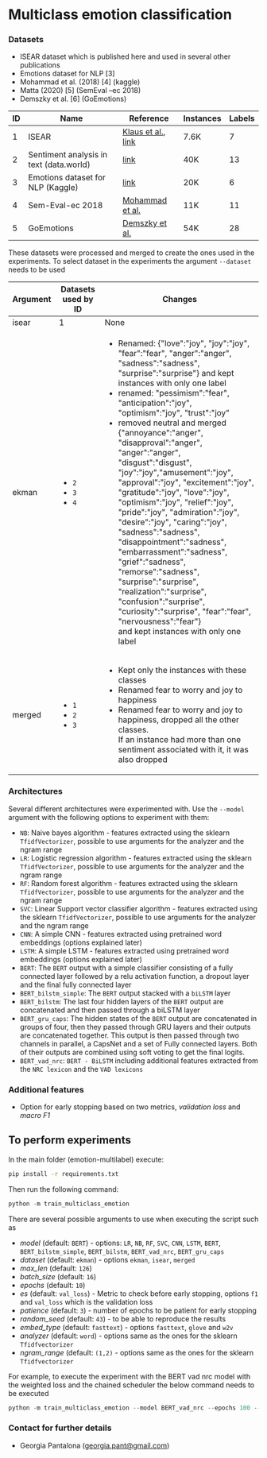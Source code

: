 # Multiclass emotion classification

### Datasets
- ISEAR dataset which is published here and used in several other publications
- Emotions dataset for NLP [3]
- Mohammad et al. (2018) [4] (kaggle)
- Matta (2020) [5] (SemEval –ec 2018)
- Demszky et al. [6] (GoEmotions)

| ID |Name | Reference | Instances | Labels |
| ----------- | ----------- | ----------- | ----------- |  ----------- |
|1| ISEAR | [Klaus et al.](https://psycnet.apa.org/doiLanding?doi=10.1037%2F0022-3514.67.1.55), [link](https://www.unige.ch/cisa/research/materials-and-online-research/research-material/)| 7.6K |7 |
|2| Sentiment analysis in text (data.world)| [link](https://data.world/crowdflower/sentiment-analysis-in-text)    | 40K | 13|
|3| Emotions dataset for NLP  (Kaggle)  | [link](https://www.kaggle.com/datasets/praveengovi/emotions-dataset-for-nlp) | 20K | 6 |
|4| Sem-Eval-ec 2018| [Mohammad et al.](https://aclanthology.org/S18-1001/) | 11K | 11|
|5| GoEmotions | [Demszky et al.](https://aclanthology.org/2020.acl-main.372/) | 54K | 28|

These datasets were processed and merged to create the ones used in the experiments. To select dataset in the experiments the argument `--dataset` needs to be used

| Argument | Datasets used by ID | Changes |
| ----------- | ----------- | ----------- | 
| isear | 1 | None |
| ekman  | <ul><li>`2`</li><li>`3`</li><li>`4`</li></ul> | <ul><li>Renamed: {"love":"joy", "joy":"joy", "fear":"fear", "anger":"anger", "sadness":"sadness", <br />"surprise":"surprise"} and kept instances with only one label</li> <li> renamed: "pessimism":"fear", "anticipation":"joy", "optimism":"joy", "trust":"joy"</li> <li> removed neutral and merged {"annoyance":"anger", "disapproval":"anger", "anger":"anger",<br /> "disgust":"disgust", "joy":"joy","amusement":"joy", "approval":"joy", "excitement":"joy",<br />"gratitude":"joy",  "love":"joy", "optimism":"joy", "relief":"joy", "pride":"joy", "admiration":"joy",<br />"desire":"joy", "caring":"joy", "sadness":"sadness", "disappointment":"sadness", <br /> "embarrassment":"sadness", "grief":"sadness",  "remorse":"sadness", "surprise":"surprise", <br /> "realization":"surprise", "confusion":"surprise", "curiosity":"surprise", "fear":"fear", "nervousness":"fear"} <br /> and kept instances with only one label</li></ul> | | 
| merged   | <ul><li>`1`</li><li>`2`</li><li>`3`</li></ul> | <ul><li>Kept only the instances with these classes</li><li>Renamed fear to worry and joy to happiness</li><li>Renamed fear to worry and joy to happiness, dropped all the other classes. <br />If an instance had more than one sentiment associated with it, it was also dropped</li></ul> |

### Architectures
Several different architectures were experimented with. Use the `--model` argument with the following options to experiment with them:
- `NB`: Naive bayes algorithm - features extracted using the sklearn `TfidfVectorizer`, possible to use arguments for the analyzer and the ngram range
- `LR`: Logistic regression algorithm - features extracted using the sklearn `TfidfVectorizer`, possible to use arguments for the analyzer and the ngram range
- `RF`: Random forest algorithm - features extracted using the sklearn `TfidfVectorizer`, possible to use arguments for the analyzer and the ngram range
- `SVC`: Linear Support vector classifier algorithm - features extracted using the sklearn `TfidfVectorizer`, possible to use arguments for the analyzer and the ngram range
- `CNN`: A simple CNN - features extracted using pretrained word embeddings (options explained later) 
- `LSTM`: A simple LSTM - features extracted using pretrained word embeddings (options explained later) 
- `BERT`: The `BERT` output with a simple classifier consisting of a fully connected layer followed by a relu activation function, a dropout layer and the final fully connected layer
- `BERT_bilstm_simple`: The `BERT` output stacked with a `biLSTM` layer
- `BERT_bilstm`: The last four hidden layers of the `BERT` output are concatenated and then passed through a biLSTM layer
- `BERT_gru_caps`: The hidden states of the `BERT` output are concatenated in groups of four, then they passed through GRU layers and their outputs are concatenated together. This output is then passed through two channels in parallel, a CapsNet and a set of Fully connected layers. Both of their outputs are combined using soft voting to get the final logits. 
- `BERT_vad_nrc`: `BERT - BiLSTM` including additional features extracted from the `NRC lexicon` and the `VAD lexicons`


### Additional features
- Option for early stopping based on two metrics, _validation loss_ and _macro F1_


## To perform experiments

In the main folder (emotion-multilabel) execute:
```bash
pip install -r requirements.txt
```
Then run the following command:

```python
python -m train_multiclass_emotion
```

There are several possible arguments to use when executing the script such as 

* _model_ (default: `BERT`) - options: `LR`, `NB`, `RF`, `SVC`, `CNN`, `LSTM`, `BERT`, `BERT_bilstm_simple`, `BERT_bilstm`, `BERT_vad_nrc`, `BERT_gru_caps`
* _dataset_ (default: `ekman`) - options `ekman`, `isear`, `merged`
* _max_len_ (default: `126`) 
* _batch_size_ (default: `16`)
* _epochs_ (default: `10`)
* _es_ (default: `val_loss`) - Metric to check before early stopping, options `f1` and `val_loss` which is the validation loss
* _patience_ (default: `3`) - number of epochs to be patient for early stopping
* _random_seed_ (default: `43`) - to be able to reproduce the results
* _embed_type_ (default: `fasttext`) - options `fasttext`, `glove` and `w2v`
* _analyzer_ (default: `word`) - options same as the ones for the sklearn `Tfidfvectorizer`
* _ngram_range_ (default: `(1,2)` - options same as the ones for the sklearn `Tfidfvectorizer`

For example, to execute the experiment with the BERT vad nrc model with the weighted loss and the chained scheduler 
the below command needs to be executed

```python
python -m train_multiclass_emotion --model BERT_vad_nrc --epochs 100 --petience 5 --es f1
```

### Contact for further details

- Georgia Pantalona (georgia.pant@gmail.com)